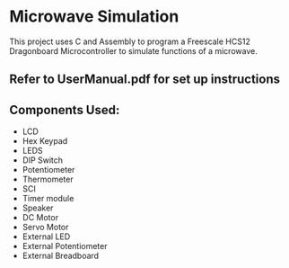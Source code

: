 # Microwave Simulation

This project uses C and Assembly to program a Freescale HCS12 Dragonboard Microcontroller to simulate functions of a microwave.

## Refer to UserManual.pdf for set up instructions

## Components Used:
- LCD
- Hex Keypad
- LEDS
- DIP Switch
- Potentiometer
- Thermometer
- SCI
- Timer module
- Speaker
- DC Motor
- Servo Motor
- External LED
- External Potentiometer
- External Breadboard
